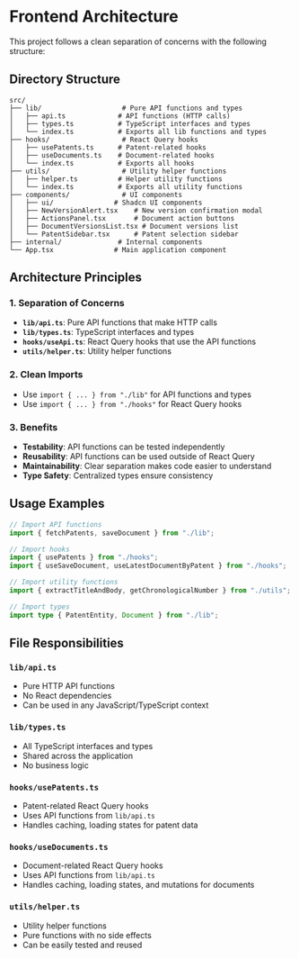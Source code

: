 # Frontend Architecture

This project follows a clean separation of concerns with the following structure:

## Directory Structure

```
src/
├── lib/                    # Pure API functions and types
│   ├── api.ts             # API functions (HTTP calls)
│   ├── types.ts           # TypeScript interfaces and types
│   └── index.ts           # Exports all lib functions and types
├── hooks/                  # React Query hooks
│   ├── usePatents.ts      # Patent-related hooks
│   ├── useDocuments.ts    # Document-related hooks
│   └── index.ts           # Exports all hooks
├── utils/                  # Utility helper functions
│   ├── helper.ts          # Helper utility functions
│   └── index.ts           # Exports all utility functions
├── components/             # UI components
│   ├── ui/               # Shadcn UI components
│   ├── NewVersionAlert.tsx    # New version confirmation modal
│   ├── ActionsPanel.tsx       # Document action buttons
│   ├── DocumentVersionsList.tsx # Document versions list
│   └── PatentSidebar.tsx      # Patent selection sidebar
├── internal/              # Internal components
└── App.tsx               # Main application component
```

## Architecture Principles

### 1. **Separation of Concerns**
- **`lib/api.ts`**: Pure API functions that make HTTP calls
- **`lib/types.ts`**: TypeScript interfaces and types
- **`hooks/useApi.ts`**: React Query hooks that use the API functions
- **`utils/helper.ts`**: Utility helper functions

### 2. **Clean Imports**
- Use `import { ... } from "./lib"` for API functions and types
- Use `import { ... } from "./hooks"` for React Query hooks

### 3. **Benefits**
- **Testability**: API functions can be tested independently
- **Reusability**: API functions can be used outside of React Query
- **Maintainability**: Clear separation makes code easier to understand
- **Type Safety**: Centralized types ensure consistency

## Usage Examples

```typescript
// Import API functions
import { fetchPatents, saveDocument } from "./lib";

// Import hooks
import { usePatents } from "./hooks";
import { useSaveDocument, useLatestDocumentByPatent } from "./hooks";

// Import utility functions
import { extractTitleAndBody, getChronologicalNumber } from "./utils";

// Import types
import type { PatentEntity, Document } from "./lib";
```

## File Responsibilities

### `lib/api.ts`
- Pure HTTP API functions
- No React dependencies
- Can be used in any JavaScript/TypeScript context

### `lib/types.ts`
- All TypeScript interfaces and types
- Shared across the application
- No business logic

### `hooks/usePatents.ts`
- Patent-related React Query hooks
- Uses API functions from `lib/api.ts`
- Handles caching, loading states for patent data

### `hooks/useDocuments.ts`
- Document-related React Query hooks
- Uses API functions from `lib/api.ts`
- Handles caching, loading states, and mutations for documents

### `utils/helper.ts`
- Utility helper functions
- Pure functions with no side effects
- Can be easily tested and reused 